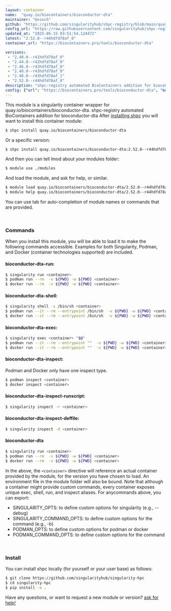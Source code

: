 ```yaml
---
layout: container
name:  "quay.io/biocontainers/bioconductor-dta"
maintainer: "@vsoch"
github: "https://github.com/singularityhub/shpc-registry/blob/main/quay.io/biocontainers/bioconductor-dta/container.yaml"
config_url: "https://raw.githubusercontent.com/singularityhub/shpc-registry/main/quay.io/biocontainers/bioconductor-dta/container.yaml"
updated_at: "2025-05-15 03:51:54.124472"
latest: "2.52.0--r44hdfd78af_0"
container_url: "https://biocontainers.pro/tools/bioconductor-dta"

versions:
 - "2.40.0--r41hdfd78af_0"
 - "2.44.0--r42hdfd78af_0"
 - "2.46.0--r43hdfd78af_0"
 - "2.48.0--r43hdfd78af_0"
 - "2.48.0--r43hdfd78af_1"
 - "2.52.0--r44hdfd78af_0"
description: "shpc-registry automated BioContainers addition for bioconductor-dta"
config: {"url": "https://biocontainers.pro/tools/bioconductor-dta", "maintainer": "@vsoch", "description": "shpc-registry automated BioContainers addition for bioconductor-dta", "latest": {"2.52.0--r44hdfd78af_0": "sha256:9ee3acfe6aad84dda90ae1718aa962ce964028c8ae24ef36c474ea38dd7b1c4d"}, "tags": {"2.40.0--r41hdfd78af_0": "sha256:862f3b4c0b1f557b9d564b7eb81c10d4bf1d7f1c589fedadb6c79fd16b86f8a5", "2.44.0--r42hdfd78af_0": "sha256:76fbcf78249e545eb582beebda4b56ff5a967dde808c1060d66dd5ad887decc8", "2.46.0--r43hdfd78af_0": "sha256:b4a2ee4ad529a87d189e845eddedad4c0d27ff8a4980ba4bf973fff24f74bfe1", "2.48.0--r43hdfd78af_0": "sha256:5ef11c540a73e6a8bc1e6e11b3fb7dd4e825c2b5b89b0f395a8ba8413c41bf5b", "2.48.0--r43hdfd78af_1": "sha256:c9c46d35df6e83f3b7e8fc93fcee780254b97f540dfca3b614beacf054d41eed", "2.52.0--r44hdfd78af_0": "sha256:9ee3acfe6aad84dda90ae1718aa962ce964028c8ae24ef36c474ea38dd7b1c4d"}, "docker": "quay.io/biocontainers/bioconductor-dta"}
---
```


This module is a singularity container wrapper for quay.io/biocontainers/bioconductor-dta.
shpc-registry automated BioContainers addition for bioconductor-dta
After [installing shpc](#install) you will want to install this container module:


```bash
$ shpc install quay.io/biocontainers/bioconductor-dta
```

Or a specific version:

```bash
$ shpc install quay.io/biocontainers/bioconductor-dta:2.52.0--r44hdfd78af_0
```

And then you can tell lmod about your modules folder:

```bash
$ module use ./modules
```

And load the module, and ask for help, or similar.

```bash
$ module load quay.io/biocontainers/bioconductor-dta/2.52.0--r44hdfd78af_0
$ module help quay.io/biocontainers/bioconductor-dta/2.52.0--r44hdfd78af_0
```

You can use tab for auto-completion of module names or commands that are provided.

<br>

### Commands

When you install this module, you will be able to load it to make the following commands accessible.
Examples for both Singularity, Podman, and Docker (container technologies supported) are included.

#### bioconductor-dta-run:

```bash
$ singularity run <container>
$ podman run --rm  -v ${PWD} -w ${PWD} <container>
$ docker run --rm  -v ${PWD} -w ${PWD} <container>
```

#### bioconductor-dta-shell:

```bash
$ singularity shell -s /bin/sh <container>
$ podman run --it --rm --entrypoint /bin/sh  -v ${PWD} -w ${PWD} <container>
$ docker run --it --rm --entrypoint /bin/sh  -v ${PWD} -w ${PWD} <container>
```

#### bioconductor-dta-exec:

```bash
$ singularity exec <container> "$@"
$ podman run --it --rm --entrypoint ""  -v ${PWD} -w ${PWD} <container> "$@"
$ docker run --it --rm --entrypoint ""  -v ${PWD} -w ${PWD} <container> "$@"
```

#### bioconductor-dta-inspect:

Podman and Docker only have one inspect type.

```bash
$ podman inspect <container>
$ docker inspect <container>
```

#### bioconductor-dta-inspect-runscript:

```bash
$ singularity inspect -r <container>
```

#### bioconductor-dta-inspect-deffile:

```bash
$ singularity inspect -d <container>
```



#### bioconductor-dta

```bash
$ singularity run <container>
$ podman run --rm  -v ${PWD} -w ${PWD} <container>
$ docker run --rm  -v ${PWD} -w ${PWD} <container>
```


In the above, the `<container>` directive will reference an actual container provided
by the module, for the version you have chosen to load. An environment file in the
module folder will also be bound. Note that although a container
might provide custom commands, every container exposes unique exec, shell, run, and
inspect aliases. For anycommands above, you can export:

 - SINGULARITY_OPTS: to define custom options for singularity (e.g., --debug)
 - SINGULARITY_COMMAND_OPTS: to define custom options for the command (e.g., -b)
 - PODMAN_OPTS: to define custom options for podman or docker
 - PODMAN_COMMAND_OPTS: to define custom options for the command

<br>

### Install

You can install shpc locally (for yourself or your user base) as follows:

```bash
$ git clone https://github.com/singularityhub/singularity-hpc
$ cd singularity-hpc
$ pip install -e .
```

Have any questions, or want to request a new module or version? [ask for help!](https://github.com/singularityhub/singularity-hpc/issues)
